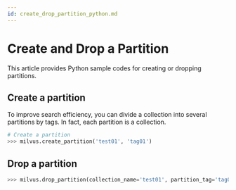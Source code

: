 ```yaml
---
id: create_drop_partition_python.md
---
```


# Create and Drop a Partition

This article provides Python sample codes for creating or dropping partitions.

## Create a partition

To improve search efficiency, you can divide a collection into several partitions by tags. In fact, each partition is a collection.

```python
# Create a partition
>>> milvus.create_partition('test01', 'tag01')
```

## Drop a partition

```python
>>> milvus.drop_partition(collection_name='test01', partition_tag='tag01')
```
